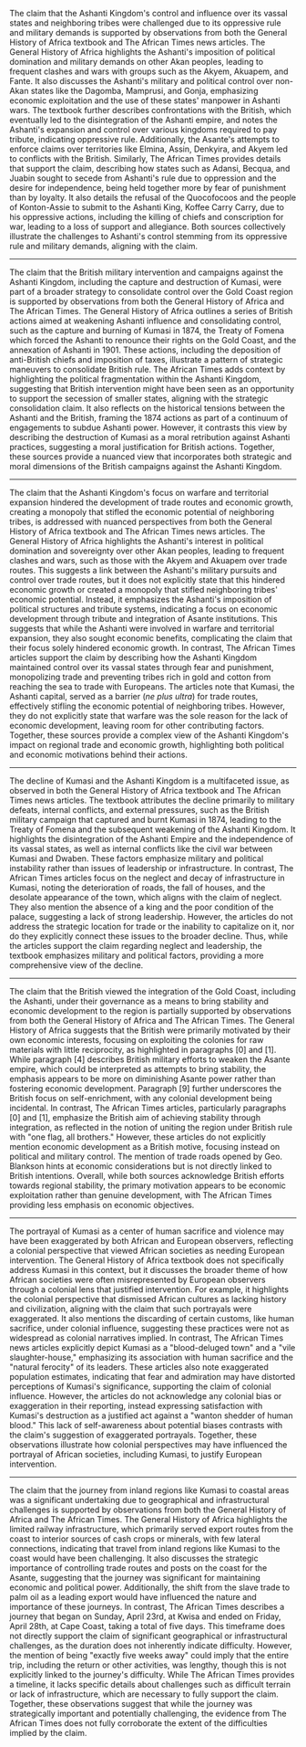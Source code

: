 The claim that the Ashanti Kingdom's control and influence over its vassal states and neighboring tribes were challenged due to its oppressive rule and military demands is supported by observations from both the General History of Africa textbook and The African Times news articles. The General History of Africa highlights the Ashanti's imposition of political domination and military demands on other Akan peoples, leading to frequent clashes and wars with groups such as the Akyem, Akuapem, and Fante. It also discusses the Ashanti's military and political control over non-Akan states like the Dagomba, Mamprusi, and Gonja, emphasizing economic exploitation and the use of these states' manpower in Ashanti wars. The textbook further describes confrontations with the British, which eventually led to the disintegration of the Ashanti empire, and notes the Ashanti's expansion and control over various kingdoms required to pay tribute, indicating oppressive rule. Additionally, the Asante's attempts to enforce claims over territories like Elmina, Assin, Denkyira, and Akyem led to conflicts with the British. Similarly, The African Times provides details that support the claim, describing how states such as Adansi, Becqua, and Juabin sought to secede from Ashanti's rule due to oppression and the desire for independence, being held together more by fear of punishment than by loyalty. It also details the refusal of the Quocofocoos and the people of Konton-Assie to submit to the Ashanti King, Koffee Carry Carry, due to his oppressive actions, including the killing of chiefs and conscription for war, leading to a loss of support and allegiance. Both sources collectively illustrate the challenges to Ashanti's control stemming from its oppressive rule and military demands, aligning with the claim.

---

The claim that the British military intervention and campaigns against the Ashanti Kingdom, including the capture and destruction of Kumasi, were part of a broader strategy to consolidate control over the Gold Coast region is supported by observations from both the General History of Africa and The African Times. The General History of Africa outlines a series of British actions aimed at weakening Ashanti influence and consolidating control, such as the capture and burning of Kumasi in 1874, the Treaty of Fomena which forced the Ashanti to renounce their rights on the Gold Coast, and the annexation of Ashanti in 1901. These actions, including the deposition of anti-British chiefs and imposition of taxes, illustrate a pattern of strategic maneuvers to consolidate British rule. The African Times adds context by highlighting the political fragmentation within the Ashanti Kingdom, suggesting that British intervention might have been seen as an opportunity to support the secession of smaller states, aligning with the strategic consolidation claim. It also reflects on the historical tensions between the Ashanti and the British, framing the 1874 actions as part of a continuum of engagements to subdue Ashanti power. However, it contrasts this view by describing the destruction of Kumasi as a moral retribution against Ashanti practices, suggesting a moral justification for British actions. Together, these sources provide a nuanced view that incorporates both strategic and moral dimensions of the British campaigns against the Ashanti Kingdom.

---

The claim that the Ashanti Kingdom's focus on warfare and territorial expansion hindered the development of trade routes and economic growth, creating a monopoly that stifled the economic potential of neighboring tribes, is addressed with nuanced perspectives from both the General History of Africa textbook and The African Times news articles. The General History of Africa highlights the Ashanti's interest in political domination and sovereignty over other Akan peoples, leading to frequent clashes and wars, such as those with the Akyem and Akuapem over trade routes. This suggests a link between the Ashanti's military pursuits and control over trade routes, but it does not explicitly state that this hindered economic growth or created a monopoly that stifled neighboring tribes' economic potential. Instead, it emphasizes the Ashanti's imposition of political structures and tribute systems, indicating a focus on economic development through tribute and integration of Asante institutions. This suggests that while the Ashanti were involved in warfare and territorial expansion, they also sought economic benefits, complicating the claim that their focus solely hindered economic growth. In contrast, The African Times articles support the claim by describing how the Ashanti Kingdom maintained control over its vassal states through fear and punishment, monopolizing trade and preventing tribes rich in gold and cotton from reaching the sea to trade with Europeans. The articles note that Kumasi, the Ashanti capital, served as a barrier (*ne plus ultra*) for trade routes, effectively stifling the economic potential of neighboring tribes. However, they do not explicitly state that warfare was the sole reason for the lack of economic development, leaving room for other contributing factors. Together, these sources provide a complex view of the Ashanti Kingdom's impact on regional trade and economic growth, highlighting both political and economic motivations behind their actions.

---

The decline of Kumasi and the Ashanti Kingdom is a multifaceted issue, as observed in both the General History of Africa textbook and The African Times news articles. The textbook attributes the decline primarily to military defeats, internal conflicts, and external pressures, such as the British military campaign that captured and burnt Kumasi in 1874, leading to the Treaty of Fomena and the subsequent weakening of the Ashanti Kingdom. It highlights the disintegration of the Ashanti Empire and the independence of its vassal states, as well as internal conflicts like the civil war between Kumasi and Dwaben. These factors emphasize military and political instability rather than issues of leadership or infrastructure. In contrast, The African Times articles focus on the neglect and decay of infrastructure in Kumasi, noting the deterioration of roads, the fall of houses, and the desolate appearance of the town, which aligns with the claim of neglect. They also mention the absence of a king and the poor condition of the palace, suggesting a lack of strong leadership. However, the articles do not address the strategic location for trade or the inability to capitalize on it, nor do they explicitly connect these issues to the broader decline. Thus, while the articles support the claim regarding neglect and leadership, the textbook emphasizes military and political factors, providing a more comprehensive view of the decline.

---

The claim that the British viewed the integration of the Gold Coast, including the Ashanti, under their governance as a means to bring stability and economic development to the region is partially supported by observations from both the General History of Africa and The African Times. The General History of Africa suggests that the British were primarily motivated by their own economic interests, focusing on exploiting the colonies for raw materials with little reciprocity, as highlighted in paragraphs [0] and [1]. While paragraph [4] describes British military efforts to weaken the Asante empire, which could be interpreted as attempts to bring stability, the emphasis appears to be more on diminishing Asante power rather than fostering economic development. Paragraph [9] further underscores the British focus on self-enrichment, with any colonial development being incidental. In contrast, The African Times articles, particularly paragraphs [0] and [1], emphasize the British aim of achieving stability through integration, as reflected in the notion of uniting the region under British rule with "one flag, all brothers." However, these articles do not explicitly mention economic development as a British motive, focusing instead on political and military control. The mention of trade roads opened by Geo. Blankson hints at economic considerations but is not directly linked to British intentions. Overall, while both sources acknowledge British efforts towards regional stability, the primary motivation appears to be economic exploitation rather than genuine development, with The African Times providing less emphasis on economic objectives.

---

The portrayal of Kumasi as a center of human sacrifice and violence may have been exaggerated by both African and European observers, reflecting a colonial perspective that viewed African societies as needing European intervention. The General History of Africa textbook does not specifically address Kumasi in this context, but it discusses the broader theme of how African societies were often misrepresented by European observers through a colonial lens that justified intervention. For example, it highlights the colonial perspective that dismissed African cultures as lacking history and civilization, aligning with the claim that such portrayals were exaggerated. It also mentions the discarding of certain customs, like human sacrifice, under colonial influence, suggesting these practices were not as widespread as colonial narratives implied. In contrast, The African Times news articles explicitly depict Kumasi as a "blood-deluged town" and a "vile slaughter-house," emphasizing its association with human sacrifice and the "natural ferocity" of its leaders. These articles also note exaggerated population estimates, indicating that fear and admiration may have distorted perceptions of Kumasi's significance, supporting the claim of colonial influence. However, the articles do not acknowledge any colonial bias or exaggeration in their reporting, instead expressing satisfaction with Kumasi's destruction as a justified act against a "wanton shedder of human blood." This lack of self-awareness about potential biases contrasts with the claim's suggestion of exaggerated portrayals. Together, these observations illustrate how colonial perspectives may have influenced the portrayal of African societies, including Kumasi, to justify European intervention.

---

The claim that the journey from inland regions like Kumasi to coastal areas was a significant undertaking due to geographical and infrastructural challenges is supported by observations from both the General History of Africa and The African Times. The General History of Africa highlights the limited railway infrastructure, which primarily served export routes from the coast to interior sources of cash crops or minerals, with few lateral connections, indicating that travel from inland regions like Kumasi to the coast would have been challenging. It also discusses the strategic importance of controlling trade routes and posts on the coast for the Asante, suggesting that the journey was significant for maintaining economic and political power. Additionally, the shift from the slave trade to palm oil as a leading export would have influenced the nature and importance of these journeys. In contrast, The African Times describes a journey that began on Sunday, April 23rd, at Kwisa and ended on Friday, April 28th, at Cape Coast, taking a total of five days. This timeframe does not directly support the claim of significant geographical or infrastructural challenges, as the duration does not inherently indicate difficulty. However, the mention of being "exactly five weeks away" could imply that the entire trip, including the return or other activities, was lengthy, though this is not explicitly linked to the journey's difficulty. While The African Times provides a timeline, it lacks specific details about challenges such as difficult terrain or lack of infrastructure, which are necessary to fully support the claim. Together, these observations suggest that while the journey was strategically important and potentially challenging, the evidence from The African Times does not fully corroborate the extent of the difficulties implied by the claim.

